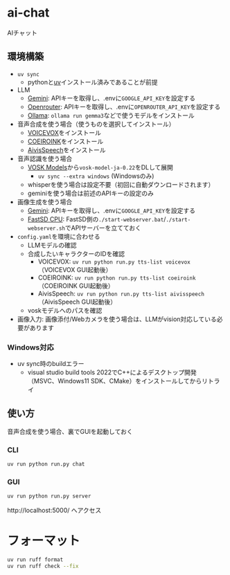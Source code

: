 # ai-chat
AIチャット

## 環境構築
- `uv sync`
    - pythonと[uv](https://github.com/astral-sh/uv)インストール済みであることが前提
- LLM
    - [Gemini](https://aistudio.google.com/apikey): APIキーを取得し、.envに`GOOGLE_API_KEY`を設定する
    - [Openrouter](https://openrouter.ai/): APIキーを取得し、.envに`OPENROUTER_API_KEY`を設定する 
    - [Ollama](https://ollama.com/): `ollama run gemma3`などで使うモデルをインストール
- 音声合成を使う場合（使うものを選択してインストール）
    - [VOICEVOX](https://voicevox.hiroshiba.jp/)をインストール
    - [COEIROINK](https://coeiroink.com/download)をインストール
    - [AivisSpeech](https://aivis-project.com/)をインストール
- 音声認識を使う場合
    - [VOSK Models](https://alphacephei.com/vosk/models)から`vosk-model-ja-0.22`をDLして展開
        - `uv sync --extra windows` (Windowsのみ)
    - whisperを使う場合は設定不要（初回に自動ダウンロードされます）
    - geminiを使う場合は前述のAPIキーの設定のみ
- 画像生成を使う場合
    - [Gemini](https://aistudio.google.com/apikey): APIキーを取得し、.envに`GOOGLE_API_KEY`を設定する
    - [FastSD CPU](https://github.com/rupeshs/fastsdcpu): FastSD側の`./start-webserver.bat`/`./start-webserver.sh`でAPIサーバーを立てておく
- `config.yaml`を環境に合わせる
    - LLMモデルの確認
    - 合成したいキャラクターのIDを確認
        - VOICEVOX: `uv run python run.py tts-list voicevox`（VOICEVOX GUI起動後）
        - COEIROINK: `uv run python run.py tts-list coeiroink`（COEIROINK GUI起動後）
        - AivisSpeech: `uv run python run.py tts-list aivisspeech`（AivisSpeech GUI起動後）
    - voskモデルへのパスを確認
- 画像入力: 画像添付/Webカメラを使う場合は、LLMがvision対応している必要があります

### Windows対応
- uv sync時のbuildエラー
    - visual studio build tools 2022でC++によるデスクトップ開発（MSVC、Windows11 SDK、CMake）をインストールしてからリトライ

## 使い方
音声合成を使う場合、裏でGUIを起動しておく

### CLI
```sh
uv run python run.py chat
```

### GUI
```sh
uv run python run.py server
```
http://localhost:5000/ へアクセス

# フォーマット
```sh
uv run ruff format
uv run ruff check --fix
```
